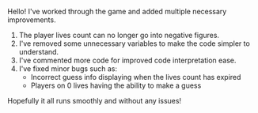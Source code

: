 Hello! 
I've worked through the game and added multiple necessary improvements.

1. The player lives count can no longer go into negative figures. 
2. I've removed some unnecessary variables to make the code simpler to understand. 
3. I've commented more code for improved code interpretation ease. 
4. I've fixed minor bugs such as:
     - Incorrect guess info displaying when the lives count has expired 
     - Players on 0 lives having the ability to make a guess

Hopefully it all runs smoothly and without any issues!
